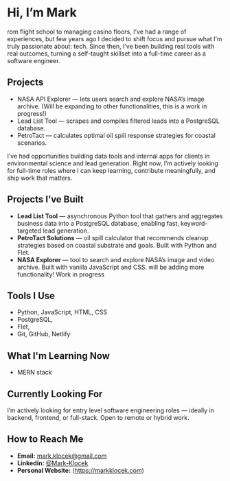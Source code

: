 # Hi, I’m Mark

rom flight school to managing casino floors, I’ve had a range of experiences, but few years ago I decided to shift focus and pursue what I’m truly passionate about: tech. Since then, I’ve been building real tools with real outcomes, turning a self-taught skillset into a full-time career as a software engineer.

## Projects

- NASA API Explorer — lets users search and explore NASA’s image archive. (Will be expanding to other functionalities, this is a work in progress!)
- Lead List Tool — scrapes and compiles filtered leads into a PostgreSQL database.
- PetroTact — calculates optimal oil spill response strategies for coastal scenarios.

I’ve had opportunities building data tools and internal apps for clients in environmental science and lead generation. Right now, I’m actively looking for full-time roles where I can keep learning, contribute meaningfully, and ship work that matters.

## Projects I’ve Built

- **Lead List Tool** — asynchronous Python tool that gathers and aggregates business data into a PostgreSQL database, enabling fast, keyword-targeted lead generation.
- **PetroTact Solutions** — oil spill calculator that recommends cleanup strategies based on coastal substrate and goals. Built with Python and Flet.
- **NASA Explorer** —  tool to search and explore NASA’s image and video archive. Built with vanilla JavaScript and CSS. will be adding more functionality! Work in progress

## Tools I Use

- Python, JavaScript, HTML, CSS  
- PostgreSQL,  
- Flet,  
- Git, GitHub, Netlify  

## What I'm Learning Now

- MERN stack 



## Currently Looking For

I’m actively looking for entry level software engineering roles — ideally in backend, frontend, or full-stack. Open to remote or hybrid work.

## How to Reach Me

- **Email:** mark.klocek@gmail.com  
- **Linkedin:** [@Mark-Klocek](https://www.linkedin.com/in/mark-klocek/)  
- **Personal Website:** (https://markklocek.com)
